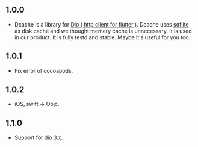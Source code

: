 ## 1.0.0

* Dcache is a library for [Dio ( http client for flutter )](https://github.com/flutterchina/dio). Dcache uses [sqflite](https://github.com/tekartik/sqflite) as disk cache and we thought memery cache is unnecessary. It is used in our product. It is fully testd and stable. Maybe it's useful for you too.


## 1.0.1

* Fix error of cocoapods.

## 1.0.2

* iOS, swift -> Objc.

## 1.1.0

* Support for dio 3.x.